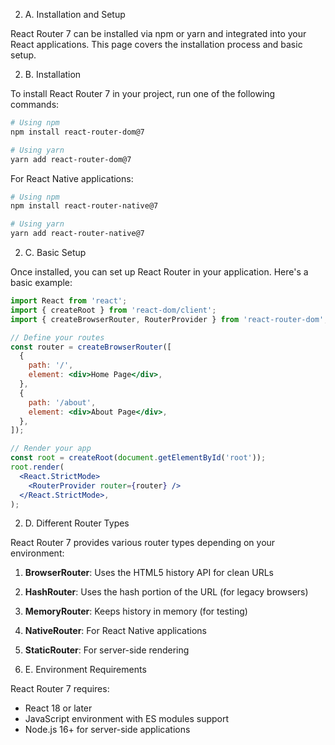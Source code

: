 2. A. Installation and Setup

React Router 7 can be installed via npm or yarn and integrated into your React applications. This page covers the installation process and basic setup.

2. B. Installation

To install React Router 7 in your project, run one of the following commands:

```bash
# Using npm
npm install react-router-dom@7

# Using yarn
yarn add react-router-dom@7
```

For React Native applications:

```bash
# Using npm
npm install react-router-native@7

# Using yarn
yarn add react-router-native@7
```

2. C. Basic Setup

Once installed, you can set up React Router in your application. Here's a basic example:

```jsx
import React from 'react';
import { createRoot } from 'react-dom/client';
import { createBrowserRouter, RouterProvider } from 'react-router-dom';

// Define your routes
const router = createBrowserRouter([
  {
    path: '/',
    element: <div>Home Page</div>,
  },
  {
    path: '/about',
    element: <div>About Page</div>,
  },
]);

// Render your app
const root = createRoot(document.getElementById('root'));
root.render(
  <React.StrictMode>
    <RouterProvider router={router} />
  </React.StrictMode>,
);
```

2. D. Different Router Types

React Router 7 provides various router types depending on your environment:

1. **BrowserRouter**: Uses the HTML5 history API for clean URLs
2. **HashRouter**: Uses the hash portion of the URL (for legacy browsers)
3. **MemoryRouter**: Keeps history in memory (for testing)
4. **NativeRouter**: For React Native applications
5. **StaticRouter**: For server-side rendering

6. E. Environment Requirements

React Router 7 requires:

- React 18 or later
- JavaScript environment with ES modules support
- Node.js 16+ for server-side applications
